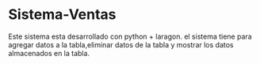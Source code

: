 # Sistema-Ventas
Este sistema esta desarrollado con python + laragon. el sistema tiene para agregar datos a la tabla,eliminar datos de la tabla y mostrar los datos almacenados en la tabla.
